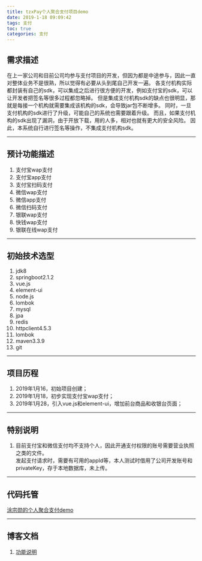 ```yaml
---
title: tzxPay个人聚合支付项目demo
date: 2019-1-18 09:09:42
tags: 支付
toc: true
categories: 支付
---
```

## 需求描述
在上一家公司和目前公司均参与支付项目的开发，但因为都是中途参与，因此一直对整体业务不是很熟，所以觉得有必要从头到尾自己开发一遍。
各支付机构实际都封装有自己的sdk，可以集成之后进行很方便的开发，例如支付宝的sdk，可以让开发者把签名等很多过程都忽略掉。
但是集成支付机构sdk的缺点也很明显，那就是每接一个机构就需要集成该机构的sdk，会导致jar包不断增多。
同时，一旦支付机构的sdk进行了升级，可能自己的系统也需要跟着升级。
而且，如果支付机构的sdk出现了漏洞，由于开放下载，用的人多，相对也就有更大的安全风险。
因此，本系统自行进行签名等操作，不集成支付机构sdk。
<!--more-->

***
## 预计功能描述
1. 支付宝wap支付
2. 支付宝app支付
3. 支付宝扫码支付
4. 微信wap支付
5. 微信app支付
6. 微信扫码支付
7. 银联wap支付
8. 快钱wap支付
9. 银联在线wap支付

***
## 初始技术选型
1. jdk8
2. springboot2.1.2
3. vue.js
4. element-ui
5. node.js
6. lombok
7. mysql
8. jpa
9. redis
10. httpclient4.5.3
11. lombok
12. maven3.3.9
13. git

***
## 项目历程
1. 2019年1月16，初始项目创建；
2. 2019年1月18，初步实现支付宝wap支付；
3. 2019年1月28，引入vue.js和element-ui，增加前台商品和收银台页面；

***
## 特别说明
1. 目前支付宝和微信支付均不支持个人，因此开通支付权限的账号需要营业执照之类的文件。</br>
发起支付请求时，需要有可用的appId等，本人测试时借用了公司开发账号和privateKey，存于本地数据库，未上传。</br>

***
## 代码托管
[涂宗勋的个人聚合支付demo](https://github.com/tuzongxun/tzx-payment)

***
## 博客文档
1. [功能说明](https://blog.tzxcode.cn/2019/01/18/tzxpay/)
